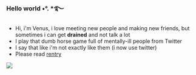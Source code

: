 ### Hello world •°. *࿐
- Hi, i'm Venus, i love meeting new people and making new friends, but sometimes i can get **drained** and not talk a lot
- I play that dumb horse game full of mentally-ill people from Twitter
- I say that like i'm not exactly like them (i now use twitter)
- Please read [rentry](https://rentry.co/IfIWereaZombie)


[![](https://images-wixmp-ed30a86b8c4ca887773594c2.wixmp.com/f/1688ac6e-c668-4dbf-9d3a-a49a589c129e/dcxxs00-ae6f6685-3211-4da2-ad71-d55421a50c29.png?token=eyJ0eXAiOiJKV1QiLCJhbGciOiJIUzI1NiJ9.eyJzdWIiOiJ1cm46YXBwOjdlMGQxODg5ODIyNjQzNzNhNWYwZDQxNWVhMGQyNmUwIiwiaXNzIjoidXJuOmFwcDo3ZTBkMTg4OTgyMjY0MzczYTVmMGQ0MTVlYTBkMjZlMCIsIm9iaiI6W1t7InBhdGgiOiJcL2ZcLzE2ODhhYzZlLWM2NjgtNGRiZi05ZDNhLWE0OWE1ODljMTI5ZVwvZGN4eHMwMC1hZTZmNjY4NS0zMjExLTRkYTItYWQ3MS1kNTU0MjFhNTBjMjkucG5nIn1dXSwiYXVkIjpbInVybjpzZXJ2aWNlOmZpbGUuZG93bmxvYWQiXX0.soDeTFH1GDes6FtRo8N9UxMa6lgHQ-7IVPv-kgSkFPM)](https://www.deviantart.com/dinker27/art/Divider-remade-782597376)
